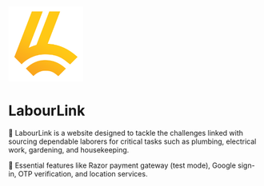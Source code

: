 
<img src="https://github.com/asmeet3/labourlink/blob/main/public/assets/ll-yellow.png" height="150px"> <h1>LabourLink</h1>

📌 LabourLink is a website designed to tackle the challenges linked with sourcing dependable laborers for critical tasks such as plumbing, electrical work, gardening, and housekeeping.

📌 Essential features like Razor payment gateway (test mode), Google sign-in, OTP verification, and location services.
